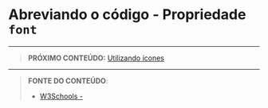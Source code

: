 # Abreviando o código - Propriedade `font`





***

> **PRÓXIMO CONTEÚDO:** [Utilizando ícones](/conteudo/10-icons)

***


> **FONTE DO CONTEÚDO**:
>
> - [W3Schools - ]()
